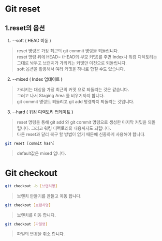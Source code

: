 
# Git reset

## 1.reset의 옵션
1. --soft ( HEAD 이동 )
  > reset 명령은 가장 최근의 git commit 명령을 되돌립니다.<br>
  > reset 명령 뒤에 HEAD~ (HEAD의 부모 커밋)를 주면 Index나 워킹 디렉토리는 그대로 놔두고 브랜치가 가리키는 커밋만 이전으로 되돌립니다.<br>
  > soft 옵션을 활용해서 여러 커밋을 하나로 합칠 수도 있습니다.
2. --mixed ( Index 업데이트 )
  > 가리키는 대상을 가장 최근의 커밋 으로 되돌리는 것은 같습니다. <br>
  > 그러고 나서 Staging Area 를 비우기까지 합니다.<br>
  > git commit 명령도 되돌리고 git add 명령까지 되돌리는 것입니다.
3. --hard ( 워킹 디렉토리 업데이트 )
  > reset 명령을 통해 git add 와 git commit 명령으로 생성한 마지막 커밋을 되돌립니다. 그리고 워킹 디렉토리의 내용까지도 되립니다.<br>
  > 다른 reset과 달리 복구 할 방법이 없기 때문에 신중하게 사용해야 합니다. 
```bash
git reset [commit hash]
```
> default값은 mixed 입니다.


# Git checkout
```bash
git checkout -b [브랜치명]
```
> 브랜치 만들기를 만들고 이동 합니다.

```bash
git checkout [브랜치명]
```
> 브랜치를 이동 합니다.

```bash
git checkout [파일명]
```
> 파일의 변경을 취소 합니다.
